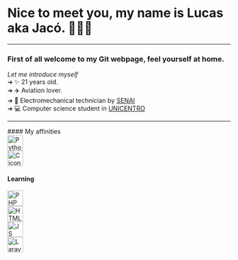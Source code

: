 <link rel="stylesheet" type="text/css" href="README.css">

# Nice to meet you, my name is Lucas aka Jacó.  👩🏻‍💻
<hr>


### First of all welcome to my Git webpage, feel yourself at home.<br>
*Let me introduce myself*<br>
➔ ✨ 21 years old. <br>
➔ ✈️ Aviation lover. <br>
➔ 🔧 Electromechanical technician by [SENAI](https://www.senaipr.org.br/guarapuava-1-9523-69443.shtml)<br>
➔ 💻 Computer science student in [UNICENTRO](https://www3.unicentro.br/)<br>
<hr>
#### My affinities <br>
<div class="row">
  <div class="col-1">
      <img src="https://user-images.githubusercontent.com/47838862/117913058-08b87e00-b2b7-11eb-8bc8-9da1c01104b0.png" alt="Python icon" height="35" width="35">
  </div>
  <div class="col-1">
       <img src="https://user-images.githubusercontent.com/47838862/117913102-1f5ed500-b2b7-11eb-96f3-9c9cd4aa7743.png" alt="C icon" height="35" width="35">
  </div>
</div>

#### Learning <br>

<div class="row">
  <div class="col-1">
      <img src="https://user-images.githubusercontent.com/47838862/117914484-d65c5000-b2b9-11eb-9414-b85816cfe9a9.png" alt="PHP icon" height="35" width="35">
  </div>
  <div class="col-1">
       <img src="https://user-images.githubusercontent.com/47838862/117914580-0572c180-b2ba-11eb-9a48-b484ce160f0a.png" alt="HTML+CSS icon" height="35" width="35">
  </div>
  <div class="col-1">
       <img src="https://user-images.githubusercontent.com/47838862/117914555-fdb31d00-b2b9-11eb-8ec6-271b6785e3c2.png" alt="JS icon" height="35" width="35">
  </div>
  <div class="col-1">
       <img src="https://user-images.githubusercontent.com/47838862/117914546-f7bd3c00-b2b9-11eb-9386-d836eb1014c8.png" alt="Laravel icon" height="35" width="35">
  </div>
</div>



